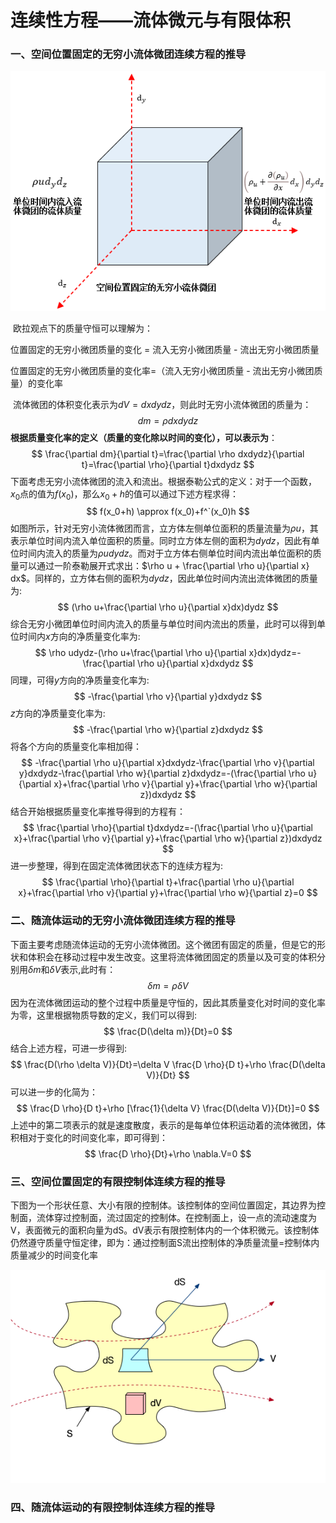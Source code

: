 # 连续性方程——流体微元与有限体积

### 一、空间位置固定的无穷小流体微团连续方程的推导

<p align="center">
    <img src="./images/weituan1.png">
</p>

 欧拉观点下的质量守恒可以理解为：

位置固定的无穷小微团质量的变化 =  流入无穷小微团质量 - 流出无穷小微团质量

位置固定的无穷小微团质量的变化率=（流入无穷小微团质量 - 流出无穷小微团质量）的变化率

 流体微团的体积变化表示为$dV=dxdydz$，则此时无穷小流体微团的质量为：
$$
dm=\rho dxdydz
$$
  **根据质量变化率的定义（质量的变化除以时间的变化），可以表示为**：
$$
\frac{\partial dm}{\partial t}=\frac{\partial \rho dxdydz}{\partial t}=\frac{\partial \rho}{\partial t}dxdydz
$$
下面考虑无穷小流体微团的流入和流出。根据泰勒公式的定义：对于一个函数，$x_0$点的值为$f(x_0)$，那么$x_0+h$的值可以通过下述方程求得：
$$
f(x_0+h) \approx f(x_0)+f^`(x_0)h
$$
如图所示，针对无穷小流体微团而言，立方体左侧单位面积的质量流量为$\rho u$，其表示单位时间内流入单位面积的质量。同时立方体左侧的面积为$dydz$，因此有单位时间内流入的质量为$\rho u dy dz$。而对于立方体右侧单位时间内流出单位面积的质量可以通过一阶泰勒展开式求出：$\rho u + \frac{\partial \rho u}{\partial x} dx$。同样的，立方体右侧的面积为$dydz$，因此单位时间内流出流体微团的质量为:
$$
(\rho u+\frac{\partial \rho u}{\partial x}dx)dydz
$$
综合无穷小微团单位时间内流入的质量与单位时间内流出的质量，此时可以得到单位时间内$x$方向的净质量变化率为:
$$
\rho udydz-(\rho u+\frac{\partial \rho u}{\partial x}dx)dydz=-\frac{\partial \rho u}{\partial x}dxdydz
$$
同理，可得$y$方向的净质量变化率为:
$$
-\frac{\partial \rho v}{\partial y}dxdydz
$$
$z$方向的净质量变化率为:
$$
-\frac{\partial \rho w}{\partial z}dxdydz
$$
将各个方向的质量变化率相加得：
$$
-\frac{\partial \rho u}{\partial x}dxdydz-\frac{\partial \rho v}{\partial y}dxdydz-\frac{\partial \rho w}{\partial z}dxdydz=-(\frac{\partial \rho u}{\partial x}+\frac{\partial \rho v}{\partial y}+\frac{\partial \rho w}{\partial z})dxdydz
$$
结合开始根据质量变化率推导得到的方程有：
$$
\frac{\partial \rho}{\partial t}dxdydz=-(\frac{\partial \rho u}{\partial x}+\frac{\partial \rho v}{\partial y}+\frac{\partial \rho w}{\partial z})dxdydz
$$
进一步整理，得到在固定流体微团状态下的连续方程为:
$$
\frac{\partial \rho}{\partial t}+\frac{\partial \rho u}{\partial x}+\frac{\partial \rho v}{\partial y}+\frac{\partial \rho w}{\partial z}=0
$$


### 二、随流体运动的无穷小流体微团连续方程的推导

下面主要考虑随流体运动的无穷小流体微团。这个微团有固定的质量，但是它的形状和体积会在移动过程中发生改变。这里将流体微团固定的质量以及可变的体积分别用$\delta m$和$\delta V$表示,此时有：
$$
\delta m=\rho \delta V
$$
因为在流体微团运动的整个过程中质量是守恒的，因此其质量变化对时间的变化率为零，这里根据物质导数的定义，我们可以得到:
$$
\frac{D(\delta m)}{Dt}=0
$$
结合上述方程，可进一步得到:
$$
\frac{D(\rho \delta V)}{Dt}=\delta V \frac{D \rho}{D t}+\rho \frac{D(\delta V)}{Dt}
$$
可以进一步的化简为：
$$
\frac{D \rho}{D t}+\rho [\frac{1}{\delta V} \frac{D(\delta V)}{Dt}]=0
$$
上述中的第二项表示的就是速度散度，表示的是每单位体积运动着的流体微团，体积相对于变化的时间变化率，即可得到：
$$
\frac{D \rho}{Dt}+\rho \nabla.V=0
$$


### 三、空间位置固定的有限控制体连续方程的推导

下图为一个形状任意、大小有限的控制体。该控制体的空间位置固定，其边界为控制面，流体穿过控制面，流过固定的控制体。在控制面上，设一点的流动速度为V，表面微元的面积向量为dS。dV表示有限控制体内的一个体积微元。该控制体仍然遵守质量守恒定律，即为：通过控制面S流出控制体的净质量流量=控制体内质量减少的时间变化率

<p align="center">
  <img src="./images/controlVolume.png" />
</p>











### 四、随流体运动的有限控制体连续方程的推导

